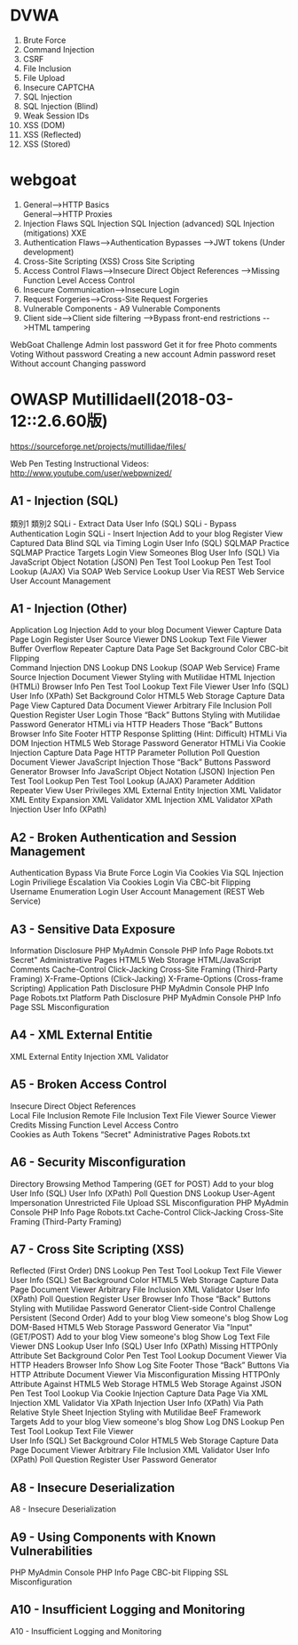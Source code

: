 # DVWA

1.	Brute Force
2.	Command Injection
3.	CSRF
4.	File Inclusion
5.	File Upload
6.	Insecure CAPTCHA
7.	SQL Injection
8.	SQL Injection (Blind)
9.	Weak Session IDs
10.	XSS (DOM)
11.	XSS (Reflected)
12.	XSS (Stored)


# webgoat

1.	General-->HTTP Basics   
    General-->HTTP Proxies
2.	Injection Flaws	SQL Injection
SQL Injection (advanced)
SQL Injection (mitigations)
XXE
3.	Authentication Flaws-->Authentication Bypasses
-->JWT tokens (Under development)
4.	Cross-Site Scripting (XSS)	Cross Site Scripting
5.	Access Control Flaws-->Insecure Direct Object References
-->Missing Function Level Access Control
6.	Insecure Communication-->Insecure Login
7.	Request Forgeries-->Cross-Site Request Forgeries
8.	Vulnerable Components - A9	Vulnerable Components
9.	Client side-->Client side filtering
-->Bypass front-end restrictions
-->HTML tampering

WebGoat Challenge
Admin lost password
Get it for free
Photo comments
Voting
Without password
Creating a new account
Admin password reset
Without account
Changing password

# OWASP MutillidaeII(2018-03-12::2.6.60版)

https://sourceforge.net/projects/mutillidae/files/

Web Pen Testing Instructional Videos: http://www.youtube.com/user/webpwnized/

## A1 - Injection (SQL)
類別1	類別2
SQLi - Extract Data	User Info (SQL)
SQLi - Bypass Authentication	Login
SQLi - Insert Injection	Add to your blog
Register
View Captured Data
Blind SQL via Timing	Login
User Info (SQL)
SQLMAP Practice	SQLMAP Practice Targets
Login
View Someones Blog
User Info (SQL)
Via JavaScript Object Notation (JSON)	Pen Test Tool Lookup
Pen Test Tool Lookup (AJAX)
Via SOAP Web Service	Lookup User
Via REST Web Service	User Account Management

## A1 - Injection (Other)

Application Log Injection	Add to your blog
Document Viewer
Capture Data Page
Login
Register User
Source Viewer
DNS Lookup
Text File Viewer
Buffer Overflow	Repeater
Capture Data Page	Set Background Color
CBC-bit Flipping	
Command Injection	DNS Lookup
DNS Lookup (SOAP Web Service)
Frame Source Injection	Document Viewer
Styling with Mutilidae
HTML Injection (HTMLi)	Browser Info
Pen Test Tool Lookup
Text File Viewer
User Info (SQL)
User Info (XPath)
Set Background Color
HTML5 Web Storage
Capture Data Page
View Captured Data
Document Viewer
Arbitrary File Inclusion
Poll Question
Register User
Login
Those “Back” Buttons
Styling with Mutilidae
Password Generator
HTMLi via HTTP Headers	Those “Back” Buttons
Browser Info
Site Footer
HTTP Response Splitting (Hint: Difficult)
HTMLi Via DOM Injection	HTML5 Web Storage
Password Generator
HTMLi Via Cookie Injection	Capture Data Page
HTTP Parameter Pollution	Poll Question
Document Viewer
JavaScript Injection	Those “Back” Buttons
Password Generator
Browser Info
JavaScript Object Notation (JSON) Injection	Pen Test Tool Lookup
Pen Test Tool Lookup (AJAX)
Parameter Addition	Repeater
View User Privileges
XML External Entity Injection	XML Validator
XML Entity Expansion	XML Validator
XML Injection	XML Validator
XPath Injection	User Info (XPath)


## A2 - Broken Authentication and Session Management

Authentication Bypass	Via Brute Force	Login
	Via Cookies	
	Via SQL Injection	Login
Priviliege Escalation	Via Cookies
Login
Via CBC-bit Flipping	
Username Enumeration	Login
User Account Management (REST Web Service)	


## A3 - Sensitive Data Exposure

Information Disclosure	PHP MyAdmin Console
PHP Info Page
Robots.txt
Secret" Administrative Pages
HTML5 Web Storage
HTML/JavaScript Comments
Cache-Control
Click-Jacking
Cross-Site Framing (Third-Party Framing)
X-Frame-Options (Click-Jacking)
X-Frame-Options (Cross-frame Scripting)
Application Path Disclosure	PHP MyAdmin Console
PHP Info Page
Robots.txt
Platform Path Disclosure	PHP MyAdmin Console
PHP Info Page
SSL Misconfiguration

## A4 - XML External Entitie
XML External Entity Injection	XML Validator

## A5 - Broken Access Control
Insecure Direct Object References	
Local File Inclusion
Remote File Inclusion
Text File Viewer
Source Viewer
Credits
Missing Function Level Access Contro	
Cookies as Auth Tokens
“Secret" Administrative Pages
Robots.txt


## A6 - Security Misconfiguration

Directory Browsing	Method Tampering (GET for POST)
Add to your blog
User Info (SQL)
User Info (XPath)
Poll Question
DNS Lookup
User-Agent Impersonation
Unrestricted File Upload
SSL Misconfiguration
PHP MyAdmin Console
PHP Info Page
Robots.txt
Cache-Control
Click-Jacking
Cross-Site Framing (Third-Party Framing)

## A7 - Cross Site Scripting (XSS)

Reflected (First Order)	DNS Lookup
Pen Test Tool Lookup
Text File Viewer
User Info (SQL)
Set Background Color
HTML5 Web Storage
Capture Data Page
Document Viewer
Arbitrary File Inclusion
XML Validator
User Info (XPath)
Poll Question
Register User
Browser Info
Those “Back” Buttons
Styling with Mutilidae
Password Generator
Client-side Control Challenge
Persistent (Second Order)	Add to your blog
View someone's blog
Show Log
DOM-Based	HTML5 Web Storage
Password Generator
Via "Input" (GET/POST)	Add to your blog
View someone's blog
Show Log
Text File Viewer
DNS Lookup
User Info (SQL)
User Info (XPath)
Missing HTTPOnly Attribute
Set Background Color
Pen Test Tool Lookup
Document Viewer
Via HTTP Headers	Browser Info
Show Log
Site Footer
Those “Back” Buttons
Via HTTP Attribute	Document Viewer
Via Misconfiguration	Missing HTTPOnly Attribute
Against HTML5 Web Storage	HTML5 Web Storage
Against JSON	Pen Test Tool Lookup
Via Cookie Injection	Capture Data Page
Via XML Injection	XML Validator
Via XPath Injection	User Info (XPath)
Via Path Relative Style Sheet Injection	Styling with Mutilidae
BeeF Framework Targets	Add to your blog
View someone's blog
Show Log
DNS Lookup
Pen Test Tool Lookup
Text File Viewer	
User Info (SQL)
Set Background Color
HTML5 Web Storage
Capture Data Page
Document Viewer
Arbitrary File Inclusion
XML Validator
User Info (XPath)
Poll Question
Register User
Password Generator

## A8 - Insecure Deserialization

A8 - Insecure Deserialization

## A9 - Using Components with Known Vulnerabilities

PHP MyAdmin Console
PHP Info Page
CBC-bit Flipping
SSL Misconfiguration

## A10 - Insufficient Logging and Monitoring

A10 - Insufficient Logging and Monitoring

